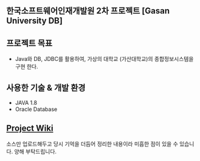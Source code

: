 ## 한국소프트웨어인재개발원 2차 프로젝트 [Gasan University DB]


## 프로젝트 목표

* Java와 DB, JDBC를 활용하여, 가상의 대학교 (가산대학교)의 종합정보시스템을 구현 한다.



## 사용한 기술 & 개발 환경

* JAVA 1.8
* Oracle Database

## [Project Wiki](https://github.com/Yseek/Java_Project_2nd_University/wiki)

소스만 업로드해두고 당시 기억을 더듬어 정리한 내용이라 미흡한 점이 있을 수 있습니다. 양해 부탁드립니다.
